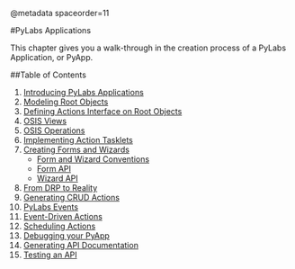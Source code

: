 @metadata spaceorder=11

#PyLabs Applications

This chapter gives you a walk-through in the creation process of a PyLabs Application, or PyApp.


##Table of Contents

1. [Introducing PyLabs Applications](/pylabsdoc/#/PyLabsApps/SampleApp)
2. [Modeling Root Objects](/pylabsdoc/#/PyLabsApps/Modeling)
3. [Defining Actions Interface on Root Objects](/pylabsdoc/#/PyLabsApps/Action)
4. [OSIS Views](/pylabsdoc/#/PyLabsApps/OsisViews)
5. [OSIS Operations](/pylabsdoc/#/PyLabsApps/OsisOperations)
6. [Implementing Action Tasklets](/pylabsdoc/#/PyLabsApps/ActionTasklet)
7. [Creating Forms and Wizards](/pylabsdoc/#/PyLabsApps/FormWizardPractical)
    * [Form and Wizard Conventions](/pylabsdoc/#/PyLabsApps/FormWizardConventions)
    * [Form API](/pylabsdoc/#/PyLabsApps/FormApi)
    * [Wizard API](/pylabsdoc/#/PyLabsApps/WizardApi)
8. [From DRP to Reality](/pylabsdoc/#/PyLabsApps/Reality)
9. [Generating CRUD Actions](/pylabsdoc/#/PyLabsApps/CRUD)
10. [PyLabs Events](/pylabsdoc/#/PyLabsApps/Events)
10. [Event-Driven Actions](/pylabsdoc/#/PyLabsApps/EventDrivenActions)
11. [Scheduling Actions](/pylabsdoc/#/PyLabsApps/Scheduling)
12. [Debugging your PyApp](/pylabsdoc/#/PyLabsApps/PyappDebug)
13. [Generating API Documentation](/pylabsdoc/#/PyLabsApps/GenerateApi)
14. [Testing an API](/pylabsdoc/#/PyLabsApps/TestingApi)